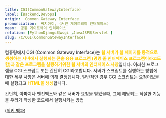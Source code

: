 ```yaml
---
title: CGI(CommonGatewayInterface)
label: [Backend,Devops]
origin:  Common Gateway Interface
pronunciation:  씨지아이, (커먼 게이트웨이 인터페이스)
mean:  공통 게이트웨이 인터페이스
relation: [PythonDjango의wsgi ,JavaJSP의Servlet ]
slug: /C/CGI(CommonGatewayInterface)
---
```


<content>

<p>컴퓨팅에서 CGI (Common Gateway Interface)는 <span style='color:#FFCC00; font-weight:bold;'>
웹 서버가 웹 페이지를 동적으로 생성하는 서버에서 실행되는 콘솔 응용 프로그램 (명령 줄 인터페이스 프로그램이라고도 함)과 같은 프로그램을 실행하기위한 웹 서버의 인터페이스 사양</span>입니다. 이러한 프로그램을 CGI 스크립트 또는 간단히 CGI라고합니다. 서버가 스크립트를 실행하는 방법에 대한 세부 사항은 서버에 의해 결정됩니다. 일반적인 경우 CGI 스크립트는 요청이있을 때 실행되고 <span style='color:#FFCC00; font-weight:bold;'>
HTML을 생성</span>합니다.</p>
<p>간단히, 아파치나 엔진엑스와 같은 서버가 요청을 받았을때, 그에 해당되는 적절한 기능을 우리가 작성한 코드에서 실행시키는 방법</p>
<p>(<a href="https://en.wikipedia.org/wiki/Common_Gateway_Interface">위키 백과</a>)</p>

</content>
